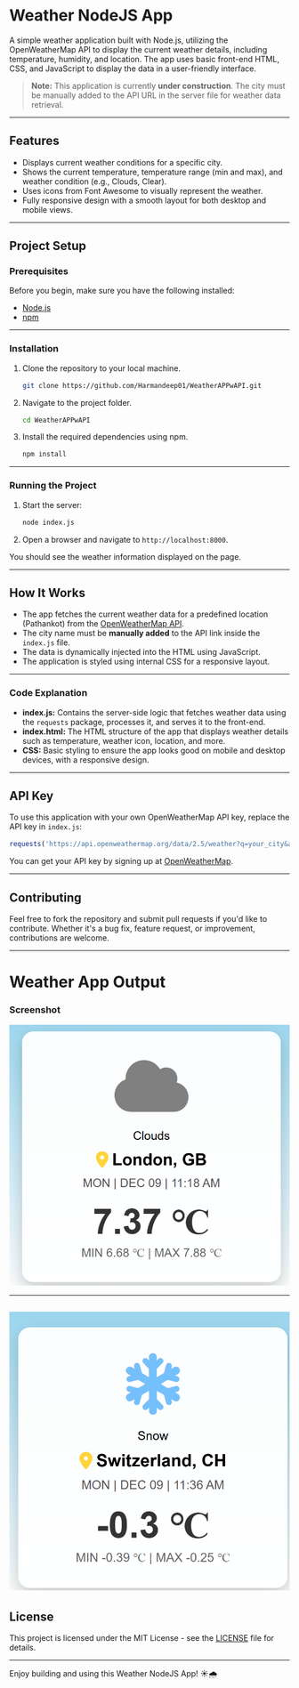 
# Weather NodeJS App

A simple weather application built with Node.js, utilizing the OpenWeatherMap API to display the current weather details, including temperature, humidity, and location. The app uses basic front-end HTML, CSS, and JavaScript to display the data in a user-friendly interface.

> **Note:** This application is currently **under construction**. The city must be manually added to the API URL in the server file for weather data retrieval.

---

## Features

- Displays current weather conditions for a specific city.
- Shows the current temperature, temperature range (min and max), and weather condition (e.g., Clouds, Clear).
- Uses icons from Font Awesome to visually represent the weather.
- Fully responsive design with a smooth layout for both desktop and mobile views.

---

## Project Setup

### Prerequisites

Before you begin, make sure you have the following installed:

- [Node.js](https://nodejs.org/)
- [npm](https://www.npmjs.com/)

---

### Installation

1. Clone the repository to your local machine.

   ```bash
   git clone https://github.com/Harmandeep01/WeatherAPPwAPI.git
   ```

2. Navigate to the project folder.

   ```bash
   cd WeatherAPPwAPI
   ```

3. Install the required dependencies using npm.

   ```bash
   npm install
   ```

---

### Running the Project

1. Start the server:

   ```bash
   node index.js
   ```

2. Open a browser and navigate to `http://localhost:8000`.

You should see the weather information displayed on the page.

---

## How It Works

- The app fetches the current weather data for a predefined location (Pathankot) from the [OpenWeatherMap API](https://openweathermap.org/api).
- The city name must be **manually added** to the API link inside the `index.js` file.
- The data is dynamically injected into the HTML using JavaScript.
- The application is styled using internal CSS for a responsive layout.

---

### Code Explanation

- **index.js:** Contains the server-side logic that fetches weather data using the `requests` package, processes it, and serves it to the front-end.
- **index.html:** The HTML structure of the app that displays weather details such as temperature, weather icon, location, and more.
- **CSS:** Basic styling to ensure the app looks good on mobile and desktop devices, with a responsive design.

---

## API Key

To use this application with your own OpenWeatherMap API key, replace the API key in `index.js`:

```js
requests('https://api.openweathermap.org/data/2.5/weather?q=your_city&appid=YOUR_API_KEY&units=metric')
```

You can get your API key by signing up at [OpenWeatherMap](https://openweathermap.org/).

---

## Contributing

Feel free to fork the repository and submit pull requests if you'd like to contribute. Whether it's a bug fix, feature request, or improvement, contributions are welcome.

---
# Weather App Output

### Screenshot
![London Weather Screenshot](img/london.png)
--- ---
![Swiss Weather Screenshot](img/swissie.png)
---

## License

This project is licensed under the MIT License - see the [LICENSE](LICENSE) file for details.

---

Enjoy building and using this Weather NodeJS App! ☀️🌧️
